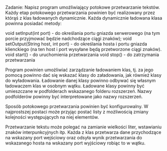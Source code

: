 Zadanie: 
Napisz program umożliwiający potokowe przetwarzanie tekstów. Każdy etap potokowego przetwarzania powinien być realizowany przez którąś z klas ładowanych dynamicznie. Każda dynamicznie ładowana klasa powinna posiadać metody:

void setInput(int port) - do określania portu gniazda serwerowego (na tym porcie przyjmować będzie nadchodzące ciągi znaków);
void setOutput(String host, int port) - do określania hosta i portu gniazda klienckiego (na ten host i port wysyłane będą przetworzone ciągi znaków).
void  start() - do uruchomienia przetwarzania
void stop() - do zatrzymania przetwarzania

Program powinien umożliwiać zarządzanie ładowaniem klas, tj. za jego pomocą powinno dać się wskazać klasy do załadowania, jak również klasy do wyładowania.
Ładowanie danej klasy powinno odbywać się własnym ładowaczem klas w osobnym wątku. Ładowane klasy powinny być umieszczane w podfolderach wskazanego folderu rozszerzeń. Nazwy podfolderów powinny być interpretowane jako nazwy rozszerzeń.

Sposób potokowego przetwarzania powinien być konfigurowalny. W najprostszej postaci może przyjąc postać listy z możliwością zmiany kolejności występujących na niej elementów.

Przetwarzanie tekstu może polegać na zamianie wielkości liter, wstawianiu znaków interpunkcyjnych itp. Każda z klas przetwarza dane przychodzące na wskazany port wejściowy oraz odsyła wynik przetwarzania do wskazanego hosta na wskazany port wyjściowy robiąc to w wątku.